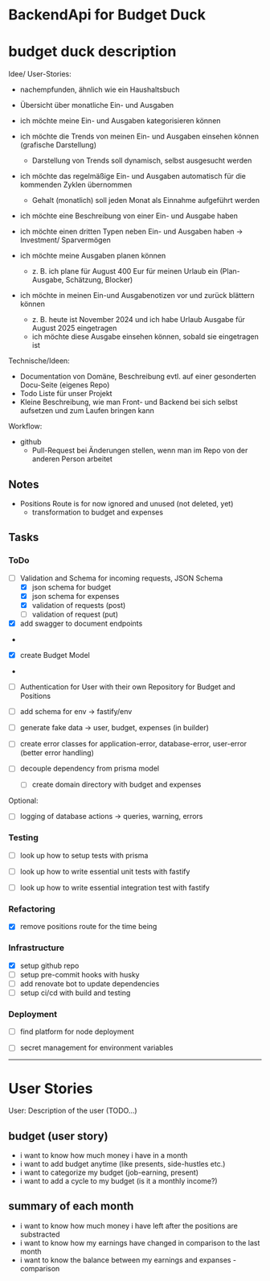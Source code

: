 # BackendApi for Budget Duck

# budget duck description

Idee/ User-Stories:
- nachempfunden, ähnlich wie ein Haushaltsbuch
- Übersicht über monatliche Ein- und Ausgaben
- ich möchte meine Ein- und Ausgaben kategorisieren können

- ich möchte die Trends von meinen Ein- und Ausgaben einsehen können (grafische Darstellung)
  - Darstellung von Trends soll dynamisch, selbst ausgesucht werden

- ich möchte das regelmäßige Ein- und Ausgaben automatisch für die kommenden Zyklen übernommen
  - Gehalt (monatlich) soll jeden Monat als Einnahme aufgeführt werden

- ich möchte eine Beschreibung von einer Ein- und Ausgabe haben
- ich möchte einen dritten Typen neben Ein- und Ausgaben haben -> Investment/ Sparvermögen

- ich möchte meine Ausgaben planen können
  - z. B. ich plane für August 400 Eur für meinen Urlaub ein (Plan-Ausgabe, Schätzung, Blocker)

- ich möchte in meinen Ein-und Ausgabenotizen vor und zurück blättern können
  - z. B. heute ist November 2024 und ich habe Urlaub Ausgabe für August 2025 eingetragen
  - ich möchte diese Ausgabe einsehen können, sobald sie eingetragen ist


Technische/Ideen:
- Documentation von Domäne, Beschreibung evtl. auf einer gesonderten Docu-Seite (eigenes Repo)
- Todo Liste für unser Projekt
- Kleine Beschreibung, wie man Front- und Backend bei sich selbst aufsetzen und zum Laufen bringen kann

Workflow:
- github
  - Pull-Request bei Änderungen stellen, wenn man im Repo von der anderen Person arbeitet

## Notes

- Positions Route is for now ignored and unused (not deleted, yet)
  - transformation to budget and expenses

## Tasks

### ToDo

- [ ] Validation and Schema for incoming requests, JSON Schema
  - [x] json schema for budget
  - [x] json schema for expenses
  - [x] validation of requests (post)
  - [ ] validation of request (put)

- [x] add swagger to document endpoints
- 
- [x] create Budget Model
- 
- [ ] Authentication for User with their own Repository for Budget and Positions
- [ ] add schema for env -> fastify/env

- [ ] generate fake data -> user, budget, expenses (in builder)

- [ ] create error classes for application-error, database-error, user-error (better error handling)

- [ ] decouple dependency from prisma model
  - [ ] create domain directory with budget and expenses


Optional:
- [ ] logging of database actions -> queries, warning, errors

### Testing

- [ ] look up how to setup tests with prisma
- [ ] look up how to write essential unit tests with fastify
- [ ] look up how to write essential integration test with fastify


### Refactoring

- [x] remove positions route for the time being

### Infrastructure

- [x] setup github repo
- [ ] setup pre-commit hooks with husky
- [ ] add renovate bot to update dependencies
- [ ] setup ci/cd with build and testing

### Deployment

- [ ] find platform for node deployment
- [ ] secret management for environment variables


--------------------------------------------------

# User Stories

User:
Description of the user (TODO...)

## budget (user story)

- i want to know how much money i have in a month
- i want to add budget anytime (like presents, side-hustles etc.)
- i want to categorize my budget (job-earning, present)
- i want to add a cycle to my budget (is it a monthly income?)


## summary of each month

- i want to know how much money i have left after the positions are substracted
- i want to know how my earnings have changed in comparison to the last month
- i want to know the balance between my earnings and expanses - comparison
